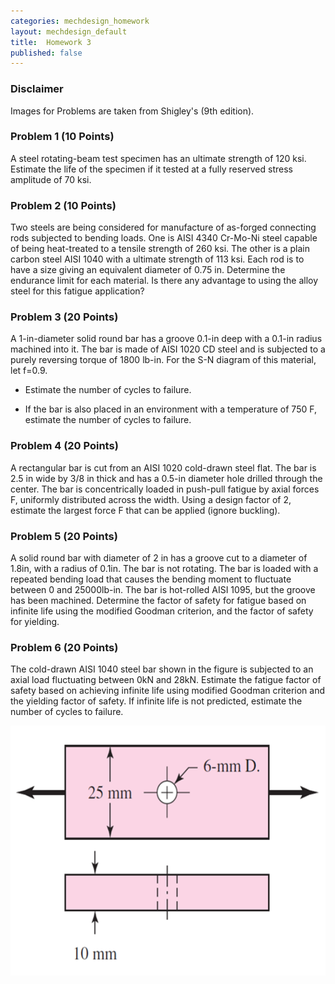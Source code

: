 ```yaml
---
categories: mechdesign_homework
layout: mechdesign_default
title:  Homework 3
published: false
---
```

<style TYPE="text/css">
code.has-jax {font: inherit; font-size: 100%; background: inherit; border: inherit;}
</style>
<script type="text/x-mathjax-config">
MathJax.Hub.Config({
    tex2jax: {
        inlineMath: [['$','$'], ['\\(','\\)']],
        skipTags: ['script', 'noscript', 'style', 'textarea', 'pre'] // removed 'code' entry
    }
});
MathJax.Hub.Queue(function() {
    var all = MathJax.Hub.getAllJax(), i;
    for(i = 0; i < all.length; i += 1) {
        all[i].SourceElement().parentNode.className += ' has-jax';
    }
});
</script>
<script type="text/javascript" src="http://cdn.mathjax.org/mathjax/latest/MathJax.js?config=TeX-AMS-MML_HTMLorMML"></script>


### Disclaimer
Images for Problems are taken from Shigley's (9th edition).

### Problem 1 (10 Points)

A steel rotating-beam test specimen has an ultimate strength of 120 ksi. 
Estimate the life of the specimen if it tested at a fully reserved stress amplitude of 70 ksi.

### Problem 2 (10 Points)

Two steels are being considered for manufacture of as-forged connecting rods subjected to 
bending loads. One is AISI 4340 Cr-Mo-Ni steel capable of being heat-treated to a tensile 
strength of 260 ksi. The other is a plain carbon steel AISI 1040 with a ultimate strength of 
113 ksi. Each rod is to have a size giving an equivalent diameter of 0.75 in. Determine the 
endurance limit for each material. Is there any advantage to using the alloy steel for this 
fatigue application?

### Problem 3 (20 Points)

A 1-in-diameter solid round bar has a groove 0.1-in deep with a 0.1-in radius machined into it.
 The bar is made of AISI 1020 CD steel and is subjected to a purely reversing torque of 1800 
 lb-in. For the S-N diagram of this material, let f=0.9.
 
* Estimate the number of cycles to failure.

* If the bar is also placed in an environment with a temperature of 750 F, estimate the 
number of cycles to failure.

### Problem 4 (20 Points)

A rectangular bar is cut from an AISI 1020 cold-drawn steel flat. The bar is 2.5 in 
wide by 3/8 in thick and has a 0.5-in diameter hole drilled through the center. 
The bar is concentrically loaded in push-pull fatigue by axial forces F, 
uniformly distributed across the width. Using a design factor of 2, 
estimate the largest force F that can be applied (ignore buckling).

### Problem 5 (20 Points)
A solid round bar with diameter of 2 in has a groove cut to a diameter of 1.8in, 
with a radius of 0.1in. The bar is not rotating. The bar is loaded with a repeated 
bending load that causes the bending moment to fluctuate between 0 and 25000lb-in. 
The bar is hot-rolled AISI 1095, but the groove has been machined. Determine the 
factor of safety for fatigue based on infinite life using the modified Goodman criterion, 
and the factor of safety for yielding.

### Problem 6 (20 Points)
The cold-drawn AISI 1040 steel bar shown in the figure is subjected to an axial load 
fluctuating between 0kN and 28kN. Estimate the fatigue factor of safety based on achieving 
infinite life using modified Goodman criterion and the yielding factor of safety. 
If infinite life is not predicted, estimate the number of cycles to failure.

<img src="/_images/mechdesign/hw3_1.png" alt="Drawing" style="height: 400px;"/> 
